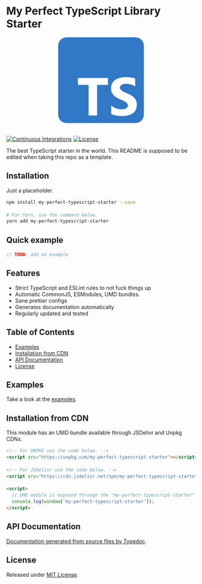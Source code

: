 # My Perfect TypeScript Library Starter

<div align="center">
  <a href="https://github.com/Edgar-P-yan/my-perfect-typescript-starter">
    <img src="./assets/icon.png" width="228" height="228">
  </a>
  <br>
  <br>
</div>

[![Continuous Integrations](https://github.com/Edgar-P-Yan/my-perfect-typescript-starter/actions/workflows/continuous-integrations.yaml/badge.svg?branch=main)](https://github.com/Edgar-P-Yan/my-perfect-typescript-starter/actions/workflows/continuous-integrations.yaml)
[![License](https://badgen.net/github/license/Edgar-P-Yan/my-perfect-typescript-starter)](./LICENSE)

<!-- [![NPM Badge](https://badge.fury.io/js/my-perfect-typescript-starter.svg)](https://badge.fury.io/js/my-perfect-typescript-starter) -->
<!-- [![install size](https://packagephobia.com/badge?p=my-perfect-typescript-starter)](https://packagephobia.com/result?p=my-perfect-typescript-starter) -->

The best TypeScript starter in the world. This README is supposed to be edited when taking this repo as a template.

## Installation

Just a placeholder.

```sh
npm install my-perfect-typescript-starter --save

# For Yarn, use the command below.
yarn add my-perfect-typescript-starter
```

## Quick example

```ts
// TODO: add an example
```

## Features

- Strict TypeScript and ESLint rules to not fuck things up
- Automatic CommonJS, ESModules, UMD bundles.
- Sane prettier configs
- Generates documentation automatically
- Regularly updated and tested

## Table of Contents

- [Examples](#examples)
- [Installation from CDN](#installation-from-cdn)
- [API Documentation](#api-documentation)
- [License](#license)

## Examples

Take a look at the [examples](./examples).

## Installation from CDN

This module has an UMD bundle available through JSDelivr and Unpkg CDNs.

```html
<!-- For UNPKG use the code below. -->
<script src="https://unpkg.com/my-perfect-typescript-starter"></script>

<!-- For JSDelivr use the code below. -->
<script src="https://cdn.jsdelivr.net/npm/my-perfect-typescript-starte"></script>

<script>
  // UMD module is exposed through the "my-perfect-typescript-starter" global variable.
  console.log(window['my-perfect-typescript-starter']);
</script>
```

## API Documentation

[Documentation generated from source files by Typedoc](./docs/README.md).

## License

Released under [MIT License](./LICENSE).
